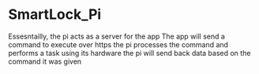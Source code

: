 # SmartLock_Pi

Essesntailly, the pi acts as a server for the app
The app will send a command to execute over https
the pi processes the command and performs a task using its hardware
the pi will send back data based on the command it was given
